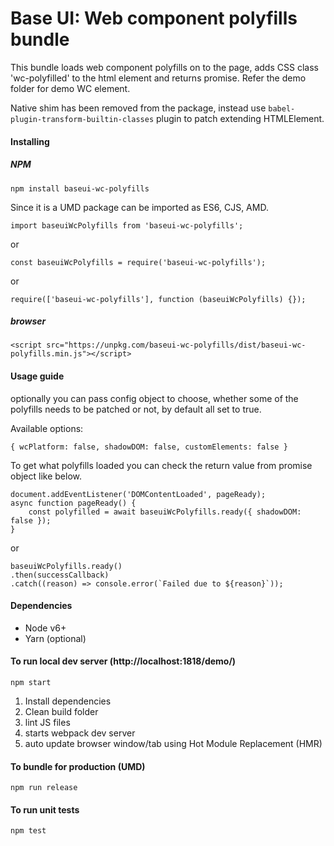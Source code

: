 # Base UI: Web component polyfills bundle

This bundle loads web component polyfills on to the page, adds CSS class 'wc-polyfilled' to the html element and returns promise. Refer the demo folder for demo WC element.

Native shim has been removed from the package, instead use `babel-plugin-transform-builtin-classes` plugin to patch extending HTMLElement.

#### Installing

##### NPM
```
npm install baseui-wc-polyfills
```

Since it is a UMD package can be imported as ES6, CJS, AMD.
```
import baseuiWcPolyfills from 'baseui-wc-polyfills';
```

or

```
const baseuiWcPolyfills = require('baseui-wc-polyfills');
```

or

```
require(['baseui-wc-polyfills'], function (baseuiWcPolyfills) {});
```

##### browser
```
<script src="https://unpkg.com/baseui-wc-polyfills/dist/baseui-wc-polyfills.min.js"></script>
```

#### Usage guide
optionally you can pass config object to choose, whether some of the polyfills needs to be patched or not, by default all set to true.

Available options:
```
{ wcPlatform: false, shadowDOM: false, customElements: false }
```

To get what polyfills loaded you can check the return value from promise object like below.
```
document.addEventListener('DOMContentLoaded', pageReady);
async function pageReady() {
    const polyfilled = await baseuiWcPolyfills.ready({ shadowDOM: false });
}
```

or

```
baseuiWcPolyfills.ready()
.then(successCallback)
.catch((reason) => console.error(`Failed due to ${reason}`));
```

#### Dependencies
- Node v6+
- Yarn (optional)

#### To run local dev server (http://localhost:1818/demo/)
```
npm start
```

1. Install dependencies
1. Clean build folder
1. lint JS files
1. starts webpack dev server
1. auto update browser window/tab using Hot Module Replacement (HMR)

#### To bundle for production (UMD)
```
npm run release
```

#### To run unit tests
```
npm test
```

